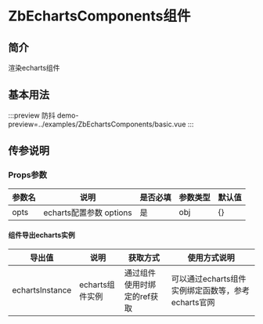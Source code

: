 # ZbEchartsComponents组件

## 简介

渲染echarts组件 

## 基本用法

:::preview 防抖
demo-preview=../examples/ZbEchartsComponents/basic.vue
:::

## 传参说明

### Props参数

| 参数名  | 说明                  | 是否必填 | 参数类型 | 默认值 |
| ---- | ------------------- | ---- | ---- | --- |
| opts | echarts配置参数 options | 是    | obj  | {}  |

#### 组件导出echarts实例

| 导出值             | 说明          | 获取方式            | 使用方式说明                           |
| --------------- | ----------- | --------------- | -------------------------------- |
| echartsInstance | echarts组件实例 | 通过组件使用时绑定的ref获取 | 可以通过echarts组件实例绑定函数等，参考echarts官网 |